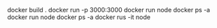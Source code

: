 docker build .
docker run -p 3000:3000 
docker run node
docker ps -a
docker run node
docker ps -a
docker rus -it node 